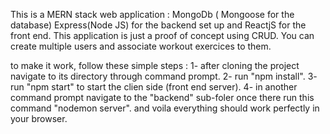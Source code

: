 This is a MERN stack web application : MongoDb ( Mongoose for the database) Express(Node JS) for the backend set up and ReactjS for the front end.
This application is just a proof of concept using CRUD. 
You can create multiple users and associate workout exercices to them.

to make it work, follow these simple steps :
        1- after cloning the project navigate to its directory through command prompt.
        2- run "npm install".
        3- run "npm start" to start the clien side (front end server).
        4- in another command prompt navigate to the "backend" sub-foler once there run this command "nodemon server".
and voila everything should work perfectly in your browser.
        

